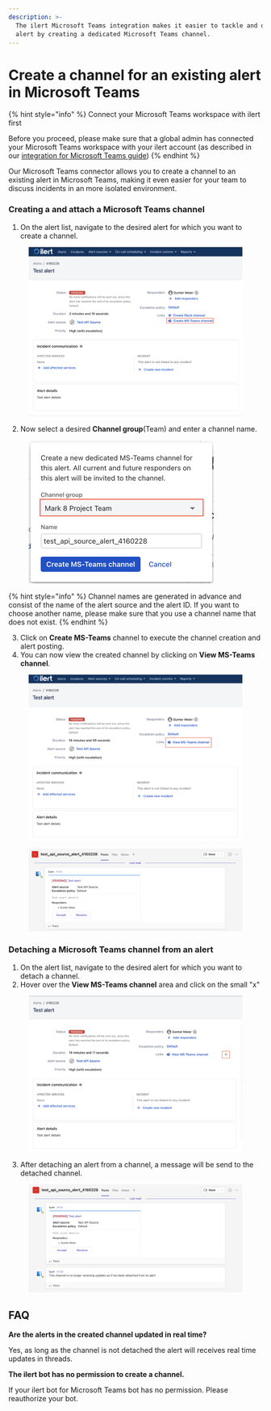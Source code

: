 ```yaml
---
description: >-
  The ilert Microsoft Teams integration makes it easier to tackle and discuss an
  alert by creating a dedicated Microsoft Teams channel.
---
```


# Create a channel for an existing alert in Microsoft Teams

{% hint style="info" %}
Connect your Microsoft Teams workspace with ilert first

Before you proceed, please make sure that a global admin has connected your Microsoft Teams workspace with your ilert account (as described in our [integration for Microsoft Teams guide](chat.md#install-the-ilert-bot-application))
{% endhint %}

Our Microsoft Teams connector allows you to create a channel to an existing alert in Microsoft Teams, making it even easier for your team to discuss incidents in an more isolated environment.

### Creating a and attach a Microsoft Teams channel

1. On the alert list, navigate to the desired alert for which you want to create a channel.

<figure><img src="../../.gitbook/assets/Screenshot 2023-08-09 at 13.59.06.png" alt=""><figcaption></figcaption></figure>

2. Now select a desired **Channel group**(Team) and enter a channel name.

<figure><img src="../../.gitbook/assets/Screenshot 2023-08-09 at 14.06.55.png" alt="" width="367"><figcaption></figcaption></figure>

{% hint style="info" %}
Channel names are generated in advance and consist of the name of the alert source and the alert ID. If you want to choose another name, please make sure that you use a channel name that does not exist.
{% endhint %}

3. Click on **Create MS-Teams** channel to execute the channel creation and alert posting.
4. You can now view the created channel by clicking on **View MS-Teams channel**.

<figure><img src="../../.gitbook/assets/Screenshot 2023-08-09 at 14.15.45.png" alt=""><figcaption></figcaption></figure>

<figure><img src="../../.gitbook/assets/Screenshot 2023-08-09 at 14.21.03.png" alt=""><figcaption></figcaption></figure>

### Detaching a Microsoft Teams channel from an alert

1. On the alert list, navigate to the desired alert for which you want to detach a channel.
2. Hover over the **View MS-Teams channel** area and click on the small "x"



<figure><img src="../../.gitbook/assets/Screenshot 2023-08-09 at 14.16.07.png" alt=""><figcaption></figcaption></figure>

3. After detaching an alert from a channel, a message will be send to the detached channel.

<figure><img src="../../.gitbook/assets/Screenshot 2023-08-09 at 14.21.22.png" alt=""><figcaption></figcaption></figure>

## FAQ

**Are the alerts in the created channel updated in real time?**

Yes, as long as the channel is not detached the alert will receives real time updates in threads.

**The ilert bot has no permission to create a channel.**

If your ilert bot for Microsoft Teams bot has no permission. Please reauthorize your bot.


